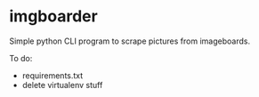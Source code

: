 # imgboarder
Simple python CLI program to scrape pictures from imageboards.

To do:
* requirements.txt
* delete virtualenv stuff
